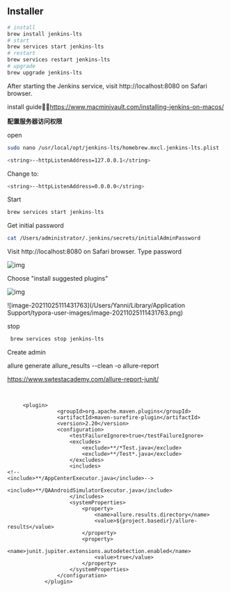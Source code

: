 ## Installer

```sh
# install
brew install jenkins-lts
# start
brew services start jenkins-lts
# restart
brew services restart jenkins-lts
# upgrade
brew upgrade jenkins-lts
```

After starting the Jenkins service, visit http://localhost:8080 on Safari browser.

install guide：https://www.macminivault.com/installing-jenkins-on-macos/



**配置服务器访问权限**

open 

```sh
sudo nano /usr/local/opt/jenkins-lts/homebrew.mxcl.jenkins-lts.plist
```

```sh
<string>--httpListenAddress=127.0.0.1</string>
```

Change to:

```sh
<string>--httpListenAddress=0.0.0.0</string>
```

Start 

```sh
brew services start jenkins-lts
```

Get  initial password

```sh
cat /Users/administrator/.jenkins/secrets/initialAdminPassword
```

Visit http://localhost:8080 on Safari browser. Type password

![img](https://www.macminivault.com/wp-content/uploads/unlock_jenkins.png)



Choose "install suggested plugins"

![img](https://www.macminivault.com/wp-content/uploads/customize_jenkins.png)

![image-20211025111431763](/Users/Yanni/Library/Application Support/typora-user-images/image-20211025111431763.png)  



stop

```sh
 brew services stop jenkins-lts
```



Create admin



allure generate allure_results --clean -o allure-report

https://www.swtestacademy.com/allure-report-junit/

​	

```
     <plugin>
                <groupId>org.apache.maven.plugins</groupId>
                <artifactId>maven-surefire-plugin</artifactId>
                <version>2.20</version>
                <configuration>
                    <testFailureIgnore>true</testFailureIgnore>
                    <excludes>
                        <exclude>**/*Test.java</exclude>
                        <exclude>**/Test*.java</exclude>
                    </excludes>
                    <includes>
<!--                        <include>**/AppCenterExecutor.java</include>-->
                        <include>**/QAAndroidSimulatorExecutor.java</include>
                    </includes>
                    <systemProperties>
                        <property>
                            <name>allure.results.directory</name>
                            <value>${project.basedir}/allure-results</value>
                        </property>
                        <property>
                            <name>junit.jupiter.extensions.autodetection.enabled</name>
                            <value>true</value>
                        </property>
                    </systemProperties>
                </configuration>
            </plugin>
```



